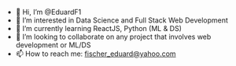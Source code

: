 - 👋 Hi, I’m @EduardF1
- 👀 I’m interested in Data Science and Full Stack Web Development
- 🌱 I’m currently learning ReactJS, Python (ML & DS)
- 💞️ I’m looking to collaborate on any project that involves web development or ML/DS
- 📫 How to reach me: fischer_eduard@yahoo.com

